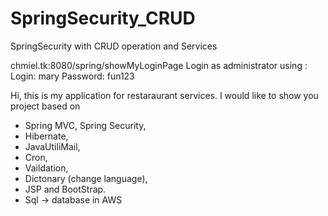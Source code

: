# SpringSecurity_CRUD
SpringSecurity with CRUD operation and Services 

chmiel.tk:8080/spring/showMyLoginPage
Login as administrator using : 
Login: mary
Password: fun123

Hi, this is my application for restaraurant services.
I would like to show you project based on 
- Spring MVC, Spring Security,
- Hibernate, 
- JavaUtiliMail, 
- Cron,
- Vaildation, 
- Dictonary (change language),
- JSP and BootStrap.
- Sql -> database in AWS
